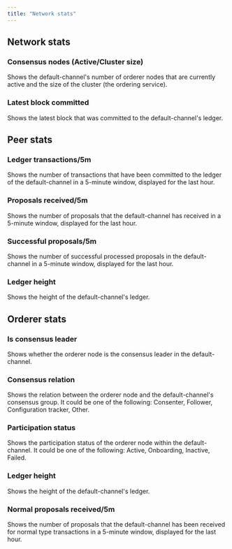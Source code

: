 ```yaml
---
title: "Network stats"
---
```


## Network stats

### Consensus nodes (Active/Cluster size)

Shows the default-channel's number of orderer nodes that are currently active
and the size of the cluster (the ordering service).

### Latest block committed

Shows the latest block that was committed to the default-channel's ledger.

## Peer stats

### Ledger transactions/5m

Shows the number of transactions that have been committed to the ledger of the
default-channel in a 5-minute window, displayed for the last hour.

### Proposals received/5m

Shows the number of proposals that the default-channel has received in a
5-minute window, displayed for the last hour.

### Successful proposals/5m

Shows the number of successful processed proposals in the default-channel in a
5-minute window, displayed for the last hour.

### Ledger height

Shows the height of the default-channel's ledger.

## Orderer stats

### Is consensus leader

Shows whether the orderer node is the consensus leader in the default-channel.

### Consensus relation

Shows the relation between the orderer node and the default-channel's consensus
group. It could be one of the following: Consenter, Follower, Configuration
tracker, Other.

### Participation status

Shows the participation status of the orderer node within the default-channel.
It could be one of the following: Active, Onboarding, Inactive, Failed.

### Ledger height

Shows the height of the default-channel's ledger.

### Normal proposals received/5m

Shows the number of proposals that the default-channel has been received for
normal type transactions in a 5-minute window, displayed for the last hour.
